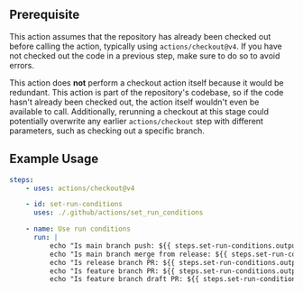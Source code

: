 ## Prerequisite

This action assumes that the repository has already been checked out before
calling the action, typically using `actions/checkout@v4`. If you have not
checked out the code in a previous step, make sure to do so to avoid errors.

This action does **not** perform a checkout action itself because it would be
redundant. This action is part of the repository's codebase, so if the code
hasn't already been checked out, the action itself wouldn't even be available to
call. Additionally, rerunning a checkout at this stage could potentially
overwrite any earlier `actions/checkout` step with different parameters, such as
checking out a specific branch.

## Example Usage

```yaml
steps:
    - uses: actions/checkout@v4

    - id: set-run-conditions
      uses: ./.github/actions/set_run_conditions

    - name: Use run conditions
      run: |
          echo "Is main branch push: ${{ steps.set-run-conditions.outputs.is_main_branch_push }}"
          echo "Is main branch merge from release: ${{ steps.set-run-conditions.outputs.is_main_branch_merge_from_release_push }}"
          echo "Is release branch PR: ${{ steps.set-run-conditions.outputs.is_release_branch_pr }}"
          echo "Is feature branch PR: ${{ steps.set-run-conditions.outputs.is_feature_branch_pr }}"
          echo "Is feature branch draft PR: ${{ steps.set-run-conditions.outputs.is_feature_branch_draft_pr }}"
```
